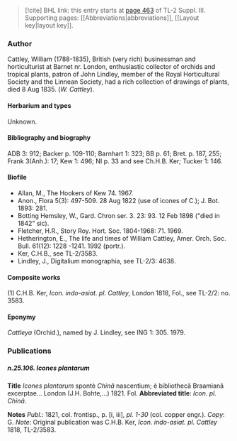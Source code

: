 > [!cite] BHL link: this entry starts at [page 463](https://www.biodiversitylibrary.org/item/103861#page/473/mode/1up) of TL-2 Suppl. III.
> Supporting pages: [[Abbreviations|abbreviations]], [[Layout key|layout key]].

### Author

Cattley, William (1788-1835), British (very rich) businessman and horticulturist at Barnet nr. London, enthusiastic collector of orchids and tropical plants, patron of John Lindley, member of the Royal Horticultural Society and the Linnean Society, had a rich collection of drawings of plants, died 8 Aug 1835. (*W. Cattley*).

#### Herbarium and types

Unknown.

#### Bibliography and biography

ADB 3: 912; Backer p. 109-110; Barnhart 1: 323; BB p. 61; Bret. p. 187, 255; Frank 3(Anh.): 17; Kew 1: 496; NI p. 33 and see Ch.H.B. Ker; Tucker 1: 146.

#### Biofile

- Allan, M., The Hookers of Kew 74. 1967.
- Anon., Flora 5(3): 497-509. 28 Aug 1822 (use of icones of C.); J. Bot. 1893: 281.
- Botting Hemsley, W., Gard. Chron ser. 3. 23: 93. 12 Feb 1898 ("died in 1842" sic).
- Fletcher, H.R., Story Roy. Hort. Soc. 1804-1968: 71. 1969.
- Hetherington, E., The life and times of William Cattley, Amer. Orch. Soc. Bull. 61(12): 1228 -1241. 1992 (portr.).
- Ker, C.H.B., see TL-2/3583.
- Lindley, J., Digitalium monographia, see TL-2/3: 4638.

#### Composite works

(1) C.H.B. Ker, *Icon. indo-asiat. pl. Cattley*, London 1818, Fol., see TL-2/2: no. 3583.

#### Eponymy

*Cattleya* (Orchid.), named by J. Lindley, see ING 1: 305. 1979.

### Publications

##### n.25.106. Icones plantarum

**Title**
*Icones plantarum* spontè *Chinâ* nascentium; è bibliothecâ Braamianâ excerptae... London (J.H. Bohte,...) 1821. Fol.
**Abbreviated title**: *Icon. pl. Chinâ*.

**Notes**
*Publ*.: 1821, col. frontisp., p. \[i, iii\], *pl. 1-30* (col. copper engr.). *Copy*: G.
*Note*: Original publication was C.H.B. Ker, *Icon. indo-asiat. pl. Cattley* 1818, TL-2/3583.

